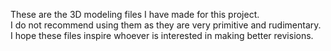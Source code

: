 These are the 3D modeling files I have made for this project.  
I do not recommend using them as they are very primitive and rudimentary.  
I hope these files inspire whoever is interested in making better revisions.  
